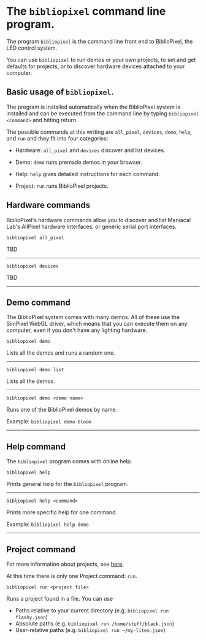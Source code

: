 The `bibliopixel` command line program.
==================

The program `bibliopixel` is the command line front end to BiblioPixel, the LED
control system.

You can use `bibliopixel` to run demos or your own projects, to set and get
defaults for projects, or to discover hardware devices attached to your
computer.


Basic usage of `bibliopixel`.
----

The program is installed automatically when the BiblioPixel system is installed
and can be executed from the command line by typing `bibliopixel <command>`
and hitting return.

The possible commands at this writing are `all_pixel`, `devices`, `demo`,
`help`, and `run` and they fit into four categories:

* Hardware: `all_pixel` and `devices` discover and list devices.

* Demo: `demo` runs premade demos in your browser.

* Help: `help` gives detailed instructions for each command.

* Project: `run` runs BiblioPixel projects.


Hardware commands
----

BiblioPixel's hardware commands allow you to discover and list Maniacal Lab's
AllPixel hardware interfaces, or generic serial port interfaces.

`bibliopixel all_pixel`

TBD

---

`bibliopixel devices`

TBD

---

Demo command
----

The BiblioPixel system comes with many demos.  All of these use the SimPixel
WebGL driver, which means that you can execute them on any computer, even if
you don't have any lighting hardware.


`bibliopixel demo`

Lists all the demos and runs a random one.

---

`bibliopixel demo list`

Lists all the demos.

---

`bibliopixel demo <demo name>`

Runs one of the BiblioPixel demos by name.

Example: `bibliopixel demo bloom`

---

Help command
----

The `bibliopixel` program comes with online help.

`bibliopixel help`

Prints general help for the `bibliopixel` program.

---

`bibliopixel help <command>`

Prints more specific help for one command.

Example: `bibliopixel help demo`

---


Project command
----

For more information about projects, see [here](Projects.md).

At this time there is only one Project command: `run`.


`bibliopixel run <project file>`

Runs a project found in a file.  You can use

* Paths relative to your current directory (e.g. `bibliopixel run flashy.json`)
* Absolute paths (e.g. `bibliopixel run /home/stuff/black.json`)
* User-relative paths (e.g. `bibliopixel run ~/my-lites.json`)
